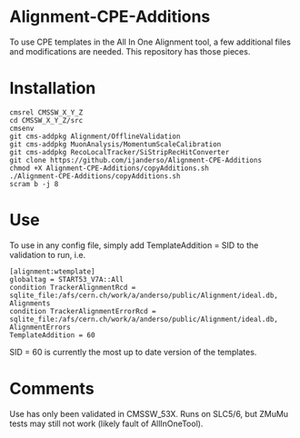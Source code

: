 Alignment-CPE-Additions
=======================

To use CPE templates in the All In One Alignment tool, a few additional files and modifications are needed. This repository has those pieces.

# Installation 

	cmsrel CMSSW_X_Y_Z
	cd CMSSW_X_Y_Z/src
	cmsenv
	git cms-addpkg Alignment/OfflineValidation
	git cms-addpkg MuonAnalysis/MomentumScaleCalibration
	git cms-addpkg RecoLocalTracker/SiStripRecHitConverter
	git clone https://github.com/ijanderso/Alignment-CPE-Additions
	chmod +X Alignment-CPE-Additions/copyAdditions.sh
	./Alignment-CPE-Additions/copyAdditions.sh
	scram b -j 8

# Use

To use in any config file, simply add TemplateAddition = SID to the validation to run, i.e.

	[alignment:wtemplate] 
	globaltag = START53_V7A::All
	condition TrackerAlignmentRcd = sqlite_file:/afs/cern.ch/work/a/anderso/public/Alignment/ideal.db, Alignments
	condition TrackerAlignmentErrorRcd = sqlite_file:/afs/cern.ch/work/a/anderso/public/Alignment/ideal.db, AlignmentErrors
	TemplateAddition = 60

SID = 60 is currently the most up to date version of the templates.

# Comments

Use has only been validated in CMSSW_53X. Runs on SLC5/6, but ZMuMu tests may still not work (likely fault of AllInOneTool).